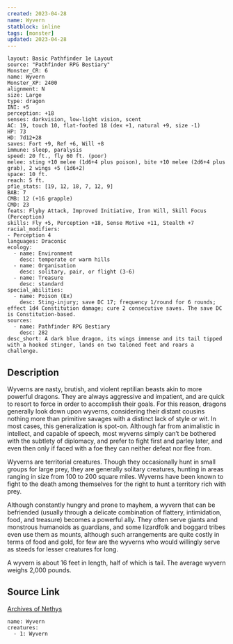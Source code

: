 ```yaml
---
created: 2023-04-28
name: Wyvern
statblock: inline
tags: [monster]
updated: 2023-04-28
---
```

```statblock
layout: Basic Pathfinder 1e Layout
source: "Pathfinder RPG Bestiary"
Monster_CR: 6
name: Wyvern
Monster_XP: 2400
alignment: N
size: Large
type: dragon
INI: +5
perception: +18
senses: darkvision, low-light vision, scent
AC: 19, touch 10, flat-footed 18 (dex +1, natural +9, size -1)
HP: 73
HD: 7d12+28
saves: Fort +9, Ref +6, Will +8
immune: sleep, paralysis
speed: 20 ft., fly 60 ft. (poor)
melee: sting +10 melee (1d6+4 plus poison), bite +10 melee (2d6+4 plus grab), 2 wings +5 (1d6+2)
space: 10 ft.
reach: 5 ft.
pf1e_stats: [19, 12, 18, 7, 12, 9]
BAB: 7
CMB: 12 (+16 grapple)
CMD: 23
feats: Flyby Attack, Improved Initiative, Iron Will, Skill Focus (Perception)
skills: Fly +5, Perception +18, Sense Motive +11, Stealth +7
racial_modifiers:
- Perception 4
languages: Draconic
ecology:
  - name: Environment
    desc: temperate or warm hills
  - name: Organisation
    desc: solitary, pair, or flight (3-6)
  - name: Treasure
    desc: standard
special_abilities:
  - name: Poison (Ex)
    desc: Sting-injury; save DC 17; frequency 1/round for 6 rounds; effect 1d4 Constitution damage; cure 2 consecutive saves. The save DC is Constitution-based.
sources:
  - name: Pathfinder RPG Bestiary
    desc: 282
desc_short: A dark blue dragon, its wings immense and its tail tipped with a hooked stinger, lands on two taloned feet and roars a challenge.
```
## Description
Wyverns are nasty, brutish, and violent reptilian beasts akin to more powerful dragons. They are always aggressive and impatient, and are quick to resort to force in order to accomplish their goals. For this reason, dragons generally look down upon wyverns, considering their distant cousins nothing more than primitive savages with a distinct lack of style or wit. In most cases, this generalization is spot-on. Although far from animalistic in intellect, and capable of speech, most wyverns simply can’t be bothered with the subtlety of diplomacy, and prefer to fight first and parley later, and even then only if faced with a foe they can neither defeat nor flee from.

Wyverns are territorial creatures. Though they occasionally hunt in small groups for large prey, they are generally solitary creatures, hunting in areas ranging in size from 100 to 200 square miles. Wyverns have been known to fight to the death among themselves for the right to hunt a territory rich with prey.

Although constantly hungry and prone to mayhem, a wyvern that can be befriended (usually through a delicate combination of flattery, intimidation, food, and treasure) becomes a powerful ally. They often serve giants and monstrous humanoids as guardians, and some lizardfolk and boggard tribes even use them as mounts, although such arrangements are quite costly in terms of food and gold, for few are the wyverns who would willingly serve as steeds for lesser creatures for long.

A wyvern is about 16 feet in length, half of which is tail. The average wyvern weighs 2,000 pounds.
## Source Link
[Archives of Nethys](https://aonprd.com/MonsterDisplay.aspx?ItemName=Wyvern)
```encounter-table
name: Wyvern
creatures:
  - 1: Wyvern
```
